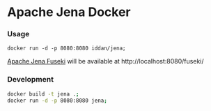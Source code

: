 # Apache Jena Docker

### Usage
```
docker run -d -p 8080:8080 iddan/jena;
```
[Apache Jena Fuseki](https://jena.apache.org/documentation/fuseki2/) will be available at http://localhost:8080/fuseki/

### Development
```bash
docker build -t jena .;
docker run -d -p 8080:8080 jena;
```
